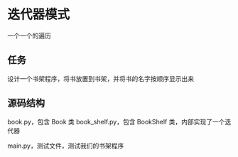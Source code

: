 # 迭代器模式

一个一个的遍历

## 任务

设计一个书架程序，将书放置到书架，并将书的名字按顺序显示出来

## 源码结构

book.py，包含 Book 类
book_shelf.py，包含 BookShelf 类，内部实现了一个迭代器

main.py，测试文件，测试我们的书架程序